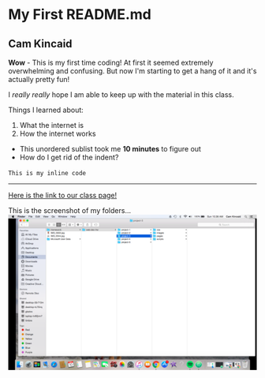 # My First README.md

## Cam Kincaid
**Wow** - This is my first time coding! At first it seemed extremely overwhelming and confusing. But now I'm  starting to get a hang of it and it's actually pretty fun!

I *really really* hope I am able to keep up with the material in this class.

Things I learned about:
1.  What the internet is
2. How the internet works

  * This unordered sublist took me **10 minutes** to figure out
  * How do I get rid of the indent?

``This is my inline code``

 ***
[Here is the link to our class page!](https://media-ed-online.github.io/intro-web-dev/)

This is the screenshot of my folders...![Screenshot Of my Directory](./images/screenshot-1.png)
